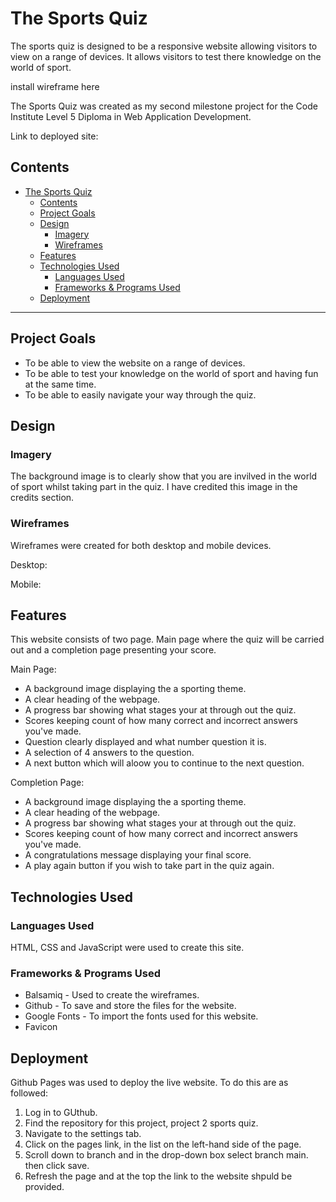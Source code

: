 # The Sports Quiz

The sports quiz is designed to be a responsive website allowing visitors to view on a range of devices. It allows visitors to test there knowledge on the world of sport.

install wireframe here

The Sports Quiz was created as my second milestone project for the Code Institute Level 5 Diploma in Web Application Development.

Link to deployed site:

## Contents

- [The Sports Quiz](#the-sports-quiz)
  - [Contents](#contents)
  - [Project Goals](#project-goals)
  - [Design](#design)
    - [Imagery](#imagery)
    - [Wireframes](#wireframes)
  - [Features](#features)
  - [Technologies Used](#technologies-used)
    - [Languages Used](#languages-used)
    - [Frameworks \& Programs Used](#frameworks--programs-used)
  - [Deployment](#deployment)

- - - 

## Project Goals

* To be able to view the website on a range of devices.
* To be able to test your knowledge on the world of sport and having fun at the same time.
* To be able to easily navigate your way through the quiz.
  
## Design

### Imagery

The background image is to clearly show that you are invilved in the world of sport whilst taking part in the quiz. I have credited this image in the credits section.

### Wireframes

Wireframes were created for both desktop and mobile devices.

Desktop:

Mobile:

## Features

This website consists of two page. Main page where the quiz will be carried out and a completion page presenting your score.

Main Page:

* A background image displaying the a sporting theme.
* A clear heading of the webpage.
* A progress bar showing what stages your at through out the quiz.
* Scores keeping count of how many correct and incorrect answers you've made.
* Question clearly displayed and what number question it is.
* A selection of 4 answers to the question.
* A next button which will aloow you to continue to the next question.

Completion Page:

* A background image displaying the a sporting theme.
* A clear heading of the webpage.
* A progress bar showing what stages your at through out the quiz.
* Scores keeping count of how many correct and incorrect answers you've made.
* A congratulations message displaying your final score.
* A play again button if you wish to take part in the quiz again.

## Technologies Used

### Languages Used

HTML, CSS and JavaScript were used to create this site.

### Frameworks & Programs Used

* Balsamiq - Used to create the wireframes.
* Github - To save and store the files for the website.
* Google Fonts - To import the fonts used for this website.
* Favicon

## Deployment

Github Pages was used to deploy the live website. To do this are as followed:

1. Log in to GUthub.
2. Find the repository for this project, project 2 sports quiz.
3. Navigate to the settings tab.
4. Click on the pages link, in the list on the left-hand side of the page.
5. Scroll down to branch and in the drop-down box select branch main. then click save.
6. Refresh the page and at the top the link to the website shpuld be provided.